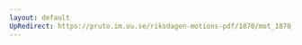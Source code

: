 ```yaml
---
layout: default
UpRedirect: https://pruto.im.uu.se/riksdagen-motions-pdf/1870/mot_1870__fk__17/mot_1870__fk__17-001.pdf
---
```

